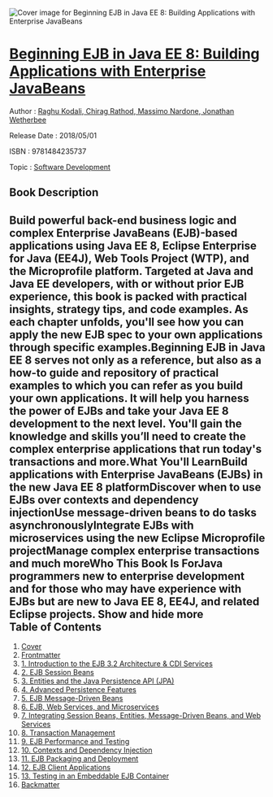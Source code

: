 ![Cover image for Beginning EJB in Java EE 8: Building Applications with Enterprise JavaBeans](https://imgdetail.ebookreading.net/cover/cover/software_development/EB9781484235737.jpg)

[Beginning EJB in Java EE 8: Building Applications with Enterprise JavaBeans](https://ebookreading.net/view/book/Beginning+EJB+in+Java+EE+8%3A+Building+Applications+with+Enterprise+JavaBeans-EB9781484235737_1.html "Beginning EJB in Java EE 8: Building Applications with Enterprise JavaBeans")
====================================================================================================================

Author : [Raghu Kodali](https://ebookreading.net/search/author/Raghu+Kodali),[ Chirag Rathod](https://ebookreading.net/search/author/+Chirag+Rathod),[ Massimo Nardone](https://ebookreading.net/search/author/+Massimo+Nardone),[ Jonathan Wetherbee](https://ebookreading.net/search/author/+Jonathan+Wetherbee)

Release Date : 2018/05/01

ISBN : 9781484235737

Topic : [Software Development](https://ebookreading.net/search/category/software-development)

Book Description
-----------------

 Build powerful back-end business logic and complex Enterprise JavaBeans (EJB)-based applications using Java EE 8, Eclipse Enterprise for Java (EE4J), Web Tools Project (WTP), and the Microprofile platform. Targeted at Java and Java EE developers, with or without prior EJB experience, this book is packed with practical insights, strategy tips, and code examples. As each chapter unfolds, you'll see how you can apply the new EJB spec to your own applications through specific examples.Beginning EJB in Java EE 8 serves not only as a reference, but also as a how-to guide and repository of practical examples to which you can refer as you build your own applications. It will help you harness the power of EJBs and take your Java EE 8 development to the next level. You'll gain the knowledge and skills you’ll need to create the complex enterprise applications that run today's transactions and more.What You'll LearnBuild applications with Enterprise JavaBeans (EJBs) in the new Java EE 8 platformDiscover when to use EJBs over contexts and dependency injectionUse message-driven beans to do tasks asynchronouslyIntegrate EJBs with microservices using the new Eclipse Microprofile projectManage complex enterprise transactions and much moreWho This Book Is ForJava programmers new to enterprise development and for those who may have experience with EJBs but are new to Java EE 8, EE4J, and related Eclipse projects.        Show and hide more                
Table of Contents
-----------------

1. [Cover](https://ebookreading.net/view/book/Beginning+EJB+in+Java+EE+8%3A+Building+Applications+with+Enterprise+JavaBeans-EB9781484235737_1.html)
1. [Frontmatter](https://ebookreading.net/view/book/Beginning+EJB+in+Java+EE+8%3A+Building+Applications+with+Enterprise+JavaBeans-EB9781484235737_2.html)
1. [1. Introduction to the EJB 3.2 Architecture &amp; CDI Services](https://ebookreading.net/view/book/Beginning+EJB+in+Java+EE+8%3A+Building+Applications+with+Enterprise+JavaBeans-EB9781484235737_3.html)
1. [2. EJB Session Beans](https://ebookreading.net/view/book/Beginning+EJB+in+Java+EE+8%3A+Building+Applications+with+Enterprise+JavaBeans-EB9781484235737_4.html)
1. [3. Entities and the Java Persistence API (JPA)](https://ebookreading.net/view/book/Beginning+EJB+in+Java+EE+8%3A+Building+Applications+with+Enterprise+JavaBeans-EB9781484235737_5.html)
1. [4. Advanced Persistence Features](https://ebookreading.net/view/book/Beginning+EJB+in+Java+EE+8%3A+Building+Applications+with+Enterprise+JavaBeans-EB9781484235737_6.html)
1. [5. EJB Message-Driven Beans](https://ebookreading.net/view/book/Beginning+EJB+in+Java+EE+8%3A+Building+Applications+with+Enterprise+JavaBeans-EB9781484235737_7.html)
1. [6. EJB, Web Services, and Microservices](https://ebookreading.net/view/book/Beginning+EJB+in+Java+EE+8%3A+Building+Applications+with+Enterprise+JavaBeans-EB9781484235737_8.html)
1. [7. Integrating Session Beans, Entities, Message-Driven Beans, and Web Services](https://ebookreading.net/view/book/Beginning+EJB+in+Java+EE+8%3A+Building+Applications+with+Enterprise+JavaBeans-EB9781484235737_9.html)
1. [8. Transaction Management](https://ebookreading.net/view/book/Beginning+EJB+in+Java+EE+8%3A+Building+Applications+with+Enterprise+JavaBeans-EB9781484235737_10.html)
1. [9. EJB Performance and Testing](https://ebookreading.net/view/book/Beginning+EJB+in+Java+EE+8%3A+Building+Applications+with+Enterprise+JavaBeans-EB9781484235737_11.html)
1. [10. Contexts and Dependency Injection](https://ebookreading.net/view/book/Beginning+EJB+in+Java+EE+8%3A+Building+Applications+with+Enterprise+JavaBeans-EB9781484235737_12.html)
1. [11. EJB Packaging and Deployment](https://ebookreading.net/view/book/Beginning+EJB+in+Java+EE+8%3A+Building+Applications+with+Enterprise+JavaBeans-EB9781484235737_13.html)
1. [12. EJB Client Applications](https://ebookreading.net/view/book/Beginning+EJB+in+Java+EE+8%3A+Building+Applications+with+Enterprise+JavaBeans-EB9781484235737_14.html)
1. [13. Testing in an Embeddable EJB Container](https://ebookreading.net/view/book/Beginning+EJB+in+Java+EE+8%3A+Building+Applications+with+Enterprise+JavaBeans-EB9781484235737_15.html)
1. [Backmatter](https://ebookreading.net/view/book/Beginning+EJB+in+Java+EE+8%3A+Building+Applications+with+Enterprise+JavaBeans-EB9781484235737_16.html)
